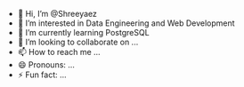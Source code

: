 - 👋 Hi, I’m @Shreeyaez
- 👀 I’m interested in Data Engineering and Web Development
- 🌱 I’m currently learning PostgreSQL
- 💞️ I’m looking to collaborate on ...
- 📫 How to reach me ...
- 😄 Pronouns: ...
- ⚡ Fun fact: ...

<!---
Shreeyaez/Shreeyaez is a ✨ special ✨ repository because its `README.md` (this file) appears on your GitHub profile.
You can click the Preview link to take a look at your changes.
--->
